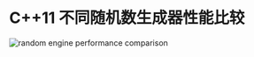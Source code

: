 # C++11 不同随机数生成器性能比较

![random engine performance comparison](https://pic2.zhimg.com/80/v2-23c2480064d59c61fb0eef4d9c22b8dd_720w.webp)

